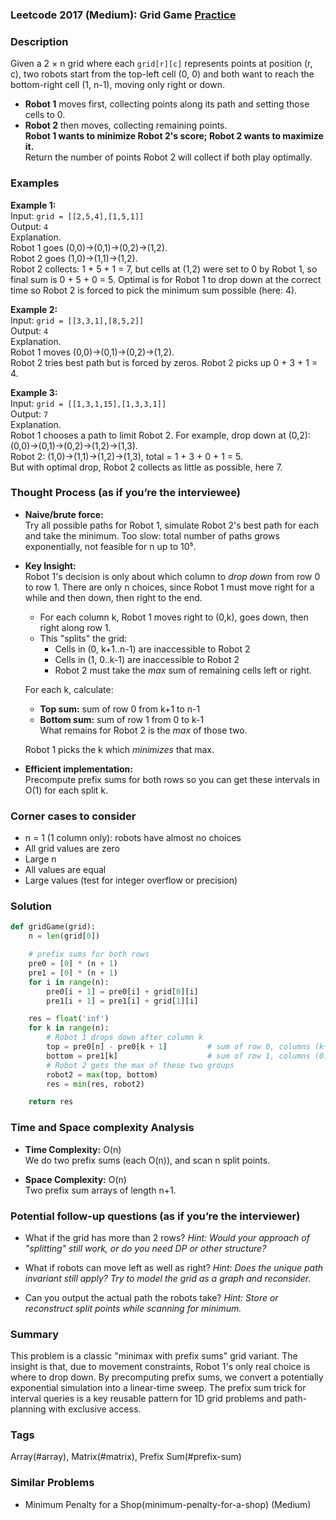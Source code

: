 ### Leetcode 2017 (Medium): Grid Game [Practice](https://leetcode.com/problems/grid-game)

### Description  
Given a 2 × n grid where each `grid[r][c]` represents points at position (r, c), two robots start from the top-left cell (0, 0) and both want to reach the bottom-right cell (1, n-1), moving only right or down.  
- **Robot 1** moves first, collecting points along its path and setting those cells to 0.  
- **Robot 2** then moves, collecting remaining points.  
**Robot 1 wants to minimize Robot 2's score; Robot 2 wants to maximize it.**  
Return the number of points Robot 2 will collect if both play optimally.

### Examples  

**Example 1:**  
Input: `grid = [[2,5,4],[1,5,1]]`  
Output: `4`  
Explanation.  
Robot 1 goes (0,0)→(0,1)→(0,2)→(1,2).  
Robot 2 goes (1,0)→(1,1)→(1,2).  
Robot 2 collects: 1 + 5 + 1 = 7, but cells at (1,2) were set to 0 by Robot 1, so final sum is 0 + 5 + 0 = 5. Optimal is for Robot 1 to drop down at the correct time so Robot 2 is forced to pick the minimum sum possible (here: 4).

**Example 2:**  
Input: `grid = [[3,3,1],[8,5,2]]`  
Output: `4`  
Explanation.  
Robot 1 moves (0,0)→(0,1)→(0,2)→(1,2).  
Robot 2 tries best path but is forced by zeros. Robot 2 picks up 0 + 3 + 1 = 4.

**Example 3:**  
Input: `grid = [[1,3,1,15],[1,3,3,1]]`  
Output: `7`  
Explanation.  
Robot 1 chooses a path to limit Robot 2. For example, drop down at (0,2):  
(0,0)→(0,1)→(0,2)→(1,2)→(1,3).  
Robot 2: (1,0)→(1,1)→(1,2)→(1,3), total = 1 + 3 + 0 + 1 = 5.  
But with optimal drop, Robot 2 collects as little as possible, here 7.

### Thought Process (as if you’re the interviewee)  
- **Naive/brute force:**  
  Try all possible paths for Robot 1, simulate Robot 2's best path for each and take the minimum. Too slow: total number of paths grows exponentially, not feasible for n up to 10⁵.

- **Key Insight:**  
  Robot 1's decision is only about which column to *drop down* from row 0 to row 1. There are only n choices, since Robot 1 must move right for a while and then down, then right to the end.  
  - For each column k, Robot 1 moves right to (0,k), goes down, then right along row 1.  
  - This "splits" the grid:  
    - Cells in (0, k+1..n-1) are inaccessible to Robot 2  
    - Cells in (1, 0..k-1) are inaccessible to Robot 2  
    - Robot 2 must take the *max* sum of remaining cells left or right.

  For each k, calculate:
  - **Top sum:** sum of row 0 from k+1 to n-1  
  - **Bottom sum:** sum of row 1 from 0 to k-1  
  What remains for Robot 2 is the *max* of those two.

  Robot 1 picks the k which *minimizes* that max.

- **Efficient implementation:**  
  Precompute prefix sums for both rows so you can get these intervals in O(1) for each split k.

### Corner cases to consider  
- n = 1 (1 column only): robots have almost no choices  
- All grid values are zero  
- Large n  
- All values are equal  
- Large values (test for integer overflow or precision)

### Solution

```python
def gridGame(grid):
    n = len(grid[0])

    # prefix sums for both rows
    pre0 = [0] * (n + 1)
    pre1 = [0] * (n + 1)
    for i in range(n):
        pre0[i + 1] = pre0[i] + grid[0][i]
        pre1[i + 1] = pre1[i] + grid[1][i]

    res = float('inf')
    for k in range(n):
        # Robot 1 drops down after column k
        top = pre0[n] - pre0[k + 1]         # sum of row 0, columns (k+1..n-1)
        bottom = pre1[k]                    # sum of row 1, columns (0..k-1)
        # Robot 2 gets the max of these two groups
        robot2 = max(top, bottom)
        res = min(res, robot2)

    return res
```

### Time and Space complexity Analysis  

- **Time Complexity:** O(n)  
  We do two prefix sums (each O(n)), and scan n split points.

- **Space Complexity:** O(n)  
  Two prefix sum arrays of length n+1.


### Potential follow-up questions (as if you’re the interviewer)  

- What if the grid has more than 2 rows?
  *Hint: Would your approach of "splitting" still work, or do you need DP or other structure?*

- What if robots can move left as well as right?
  *Hint: Does the unique path invariant still apply? Try to model the grid as a graph and reconsider.*

- Can you output the actual path the robots take?
  *Hint: Store or reconstruct split points while scanning for minimum.*

### Summary
This problem is a classic "minimax with prefix sums" grid variant. The insight is that, due to movement constraints, Robot 1's only real choice is where to drop down. By precomputing prefix sums, we convert a potentially exponential simulation into a linear-time sweep. The prefix sum trick for interval queries is a key reusable pattern for 1D grid problems and path-planning with exclusive access.

### Tags
Array(#array), Matrix(#matrix), Prefix Sum(#prefix-sum)

### Similar Problems
- Minimum Penalty for a Shop(minimum-penalty-for-a-shop) (Medium)
